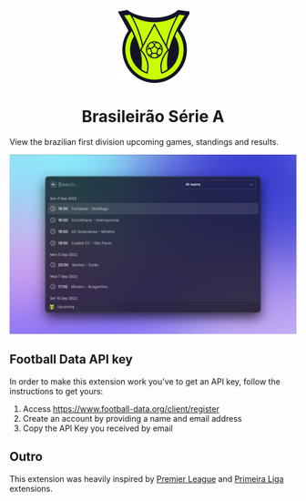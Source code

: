 <p align="center">
  <img src="assets/icon.png" height="128">
  <h1 align="center">Brasileirão Série A</h1>
</p>

View the brazilian first division upcoming games, standings and results.

![Upcoming games](./metadata/upcoming.png)

## Football Data API key
In order to make this extension work you've to get an API key, follow the instructions to get yours:

1. Access https://www.football-data.org/client/register
2. Create an account by providing a name and email address
3. Copy the API Key you received by email

## Outro

This extension was heavily inspired by [Premier League](https://github.com/anhthang/raycast-premier-league) and [Primeira Liga](https://github.com/raycast/extensions/tree/main/extensions/portuguese-primeira-liga) extensions.
